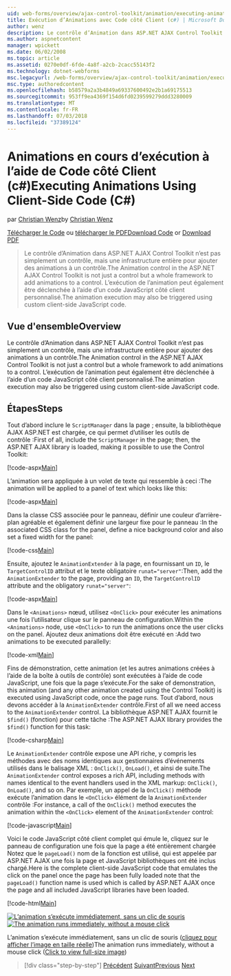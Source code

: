 ```yaml
---
uid: web-forms/overview/ajax-control-toolkit/animation/executing-animations-using-client-side-code-cs
title: Exécution d’Animations avec Code côté Client (c#) | Microsoft Docs
author: wenz
description: Le contrôle d’Animation dans ASP.NET AJAX Control Toolkit n’est pas simplement un contrôle, mais une infrastructure entière pour ajouter des animations à un contrôle. L’exécution de l’animation...
ms.author: aspnetcontent
manager: wpickett
ms.date: 06/02/2008
ms.topic: article
ms.assetid: 0270e0df-6fde-4a8f-a2cb-2cacc55143f2
ms.technology: dotnet-webforms
msc.legacyurl: /web-forms/overview/ajax-control-toolkit/animation/executing-animations-using-client-side-code-cs
msc.type: authoredcontent
ms.openlocfilehash: b58579a2a3b4849a69337600492e2b1a69175513
ms.sourcegitcommit: 953ff9ea4369f154d6fd0239599279ddd3280009
ms.translationtype: MT
ms.contentlocale: fr-FR
ms.lasthandoff: 07/03/2018
ms.locfileid: "37389124"
---
```

<a name="executing-animations-using-client-side-code-c"></a><span data-ttu-id="62cd9-104">Animations en cours d’exécution à l’aide de Code côté Client (c#)</span><span class="sxs-lookup"><span data-stu-id="62cd9-104">Executing Animations Using Client-Side Code (C#)</span></span>
====================
<span data-ttu-id="62cd9-105">par [Christian Wenz](https://github.com/wenz)</span><span class="sxs-lookup"><span data-stu-id="62cd9-105">by [Christian Wenz](https://github.com/wenz)</span></span>

<span data-ttu-id="62cd9-106">[Télécharger le Code](http://download.microsoft.com/download/f/9/a/f9a26acd-8df4-4484-8a18-199e4598f411/Animation10.cs.zip) ou [télécharger le PDF](http://download.microsoft.com/download/6/7/1/6718d452-ff89-4d3f-a90e-c74ec2d636a3/animation10CS.pdf)</span><span class="sxs-lookup"><span data-stu-id="62cd9-106">[Download Code](http://download.microsoft.com/download/f/9/a/f9a26acd-8df4-4484-8a18-199e4598f411/Animation10.cs.zip) or [Download PDF](http://download.microsoft.com/download/6/7/1/6718d452-ff89-4d3f-a90e-c74ec2d636a3/animation10CS.pdf)</span></span>

> <span data-ttu-id="62cd9-107">Le contrôle d’Animation dans ASP.NET AJAX Control Toolkit n’est pas simplement un contrôle, mais une infrastructure entière pour ajouter des animations à un contrôle.</span><span class="sxs-lookup"><span data-stu-id="62cd9-107">The Animation control in the ASP.NET AJAX Control Toolkit is not just a control but a whole framework to add animations to a control.</span></span> <span data-ttu-id="62cd9-108">L’exécution de l’animation peut également être déclenchée à l’aide d’un code JavaScript côté client personnalisé.</span><span class="sxs-lookup"><span data-stu-id="62cd9-108">The animation execution may also be triggered using custom client-side JavaScript code.</span></span>


## <a name="overview"></a><span data-ttu-id="62cd9-109">Vue d'ensemble</span><span class="sxs-lookup"><span data-stu-id="62cd9-109">Overview</span></span>

<span data-ttu-id="62cd9-110">Le contrôle d’Animation dans ASP.NET AJAX Control Toolkit n’est pas simplement un contrôle, mais une infrastructure entière pour ajouter des animations à un contrôle.</span><span class="sxs-lookup"><span data-stu-id="62cd9-110">The Animation control in the ASP.NET AJAX Control Toolkit is not just a control but a whole framework to add animations to a control.</span></span> <span data-ttu-id="62cd9-111">L’exécution de l’animation peut également être déclenchée à l’aide d’un code JavaScript côté client personnalisé.</span><span class="sxs-lookup"><span data-stu-id="62cd9-111">The animation execution may also be triggered using custom client-side JavaScript code.</span></span>

## <a name="steps"></a><span data-ttu-id="62cd9-112">Étapes</span><span class="sxs-lookup"><span data-stu-id="62cd9-112">Steps</span></span>

<span data-ttu-id="62cd9-113">Tout d’abord inclure le `ScriptManager` dans la page ; ensuite, la bibliothèque AJAX ASP.NET est chargée, ce qui permet d’utiliser les outils de contrôle :</span><span class="sxs-lookup"><span data-stu-id="62cd9-113">First of all, include the `ScriptManager` in the page; then, the ASP.NET AJAX library is loaded, making it possible to use the Control Toolkit:</span></span>

[!code-aspx[Main](executing-animations-using-client-side-code-cs/samples/sample1.aspx)]

<span data-ttu-id="62cd9-114">L’animation sera appliquée à un volet de texte qui ressemble à ceci :</span><span class="sxs-lookup"><span data-stu-id="62cd9-114">The animation will be applied to a panel of text which looks like this:</span></span>

[!code-aspx[Main](executing-animations-using-client-side-code-cs/samples/sample2.aspx)]

<span data-ttu-id="62cd9-115">Dans la classe CSS associée pour le panneau, définir une couleur d’arrière-plan agréable et également définir une largeur fixe pour le panneau :</span><span class="sxs-lookup"><span data-stu-id="62cd9-115">In the associated CSS class for the panel, define a nice background color and also set a fixed width for the panel:</span></span>

[!code-css[Main](executing-animations-using-client-side-code-cs/samples/sample3.css)]

<span data-ttu-id="62cd9-116">Ensuite, ajoutez le `AnimationExtender` à la page, en fournissant un `ID`, le `TargetControlID` attribut et le texte obligatoire `runat="server"`:</span><span class="sxs-lookup"><span data-stu-id="62cd9-116">Then, add the `AnimationExtender` to the page, providing an `ID`, the `TargetControlID` attribute and the obligatory `runat="server"`:</span></span>

[!code-aspx[Main](executing-animations-using-client-side-code-cs/samples/sample4.aspx)]

<span data-ttu-id="62cd9-117">Dans le `<Animations>` nœud, utilisez `<OnClick>` pour exécuter les animations une fois l’utilisateur clique sur le panneau de configuration.</span><span class="sxs-lookup"><span data-stu-id="62cd9-117">Within the `<Animations>` node, use `<OnClick>` to run the animations once the user clicks on the panel.</span></span> <span data-ttu-id="62cd9-118">Ajoutez deux animations doit être exécuté en :</span><span class="sxs-lookup"><span data-stu-id="62cd9-118">Add two animations to be executed parallelly:</span></span>

[!code-xml[Main](executing-animations-using-client-side-code-cs/samples/sample5.xml)]

<span data-ttu-id="62cd9-119">Fins de démonstration, cette animation (et les autres animations créées à l’aide de la boîte à outils de contrôle) sont exécutées à l’aide de code JavaScript, une fois que la page s’exécute.</span><span class="sxs-lookup"><span data-stu-id="62cd9-119">For the sake of demonstration, this animation (and any other animation created using the Control Toolkit) is executed using JavaScript code, once the page runs.</span></span> <span data-ttu-id="62cd9-120">Tout d’abord, nous devons accéder à la `AnimationExtender` contrôle.</span><span class="sxs-lookup"><span data-stu-id="62cd9-120">First of all we need access to the `AnimationExtender` control.</span></span> <span data-ttu-id="62cd9-121">La bibliothèque ASP.NET AJAX fournit le `$find()` (fonction) pour cette tâche :</span><span class="sxs-lookup"><span data-stu-id="62cd9-121">The ASP.NET AJAX library provides the `$find()` function for this task:</span></span>

[!code-csharp[Main](executing-animations-using-client-side-code-cs/samples/sample6.cs)]

<span data-ttu-id="62cd9-122">Le `AnimationExtender` contrôle expose une API riche, y compris les méthodes avec des noms identiques aux gestionnaires d’événements utilisés dans le balisage XML : `OnClick()`, `OnLoad()`, et ainsi de suite.</span><span class="sxs-lookup"><span data-stu-id="62cd9-122">The `AnimationExtender` control exposes a rich API, including methods with names identical to the event handlers used in the XML markup: `OnClick()`, `OnLoad()`, and so on.</span></span> <span data-ttu-id="62cd9-123">Par exemple, un appel de la `OnClick()` méthode exécute l’animation dans le `<OnClick>` élément de la `AnimationExtender` contrôle :</span><span class="sxs-lookup"><span data-stu-id="62cd9-123">For instance, a call of the `OnClick()` method executes the animation within the `<OnClick>` element of the `AnimationExtender` control:</span></span>

[!code-javascript[Main](executing-animations-using-client-side-code-cs/samples/sample7.js)]

<span data-ttu-id="62cd9-124">Voici le code JavaScript côté client complet qui émule le, cliquez sur le panneau de configuration une fois que la page a été entièrement chargée Notez que le `pageLoad()` nom de la fonction est utilisé, qui est appelée par ASP.NET AJAX une fois la page et JavaScript bibliothèques ont été inclus chargé.</span><span class="sxs-lookup"><span data-stu-id="62cd9-124">Here is the complete client-side JavaScript code that emulates the click on the panel once the page has been fully loaded note that the `pageLoad()` function name is used which is called by ASP.NET AJAX once the page and all included JavaScript libraries have been loaded.</span></span>

[!code-html[Main](executing-animations-using-client-side-code-cs/samples/sample8.html)]


<span data-ttu-id="62cd9-125">[![L’animation s’exécute immédiatement, sans un clic de souris](executing-animations-using-client-side-code-cs/_static/image2.png)](executing-animations-using-client-side-code-cs/_static/image1.png)</span><span class="sxs-lookup"><span data-stu-id="62cd9-125">[![The animation runs immediately, without a mouse click](executing-animations-using-client-side-code-cs/_static/image2.png)](executing-animations-using-client-side-code-cs/_static/image1.png)</span></span>

<span data-ttu-id="62cd9-126">L’animation s’exécute immédiatement, sans un clic de souris ([cliquez pour afficher l’image en taille réelle](executing-animations-using-client-side-code-cs/_static/image3.png))</span><span class="sxs-lookup"><span data-stu-id="62cd9-126">The animation runs immediately, without a mouse click ([Click to view full-size image](executing-animations-using-client-side-code-cs/_static/image3.png))</span></span>

> [!div class="step-by-step"]
> <span data-ttu-id="62cd9-127">[Précédent](modifying-animations-from-the-server-side-cs.md)
> [Suivant](changing-an-animation-using-client-side-code-cs.md)</span><span class="sxs-lookup"><span data-stu-id="62cd9-127">[Previous](modifying-animations-from-the-server-side-cs.md)
[Next](changing-an-animation-using-client-side-code-cs.md)</span></span>
